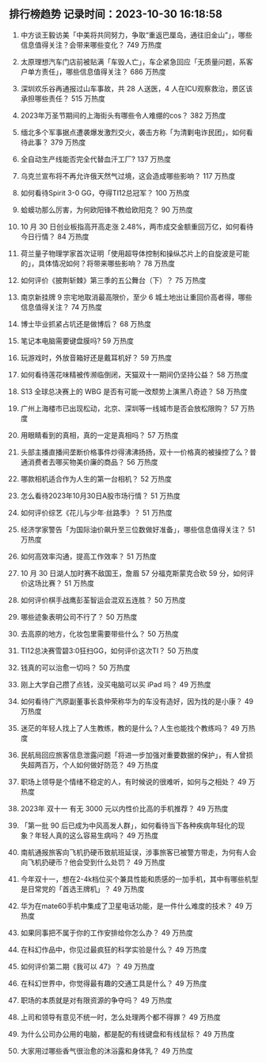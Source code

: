 
## 排行榜趋势 记录时间：2023-10-30 16:18:58
  
  1. 中方谈王毅访美「中美将共同努力，争取“重返巴厘岛，通往旧金山”」，哪些信息值得关注？会带来哪些变化？ 749 万热度
    
  2. 太原理想汽车门店前被贴满「车毁人亡」，车企紧急回应「无质量问题，系客户单方责任」，哪些信息值得关注？ 686 万热度
    
  3. 深圳欢乐谷再通报过山车事故，共 28 人送医，4 人在ICU观察救治，景区该承担哪些责任？ 515 万热度
    
  4. 2023年万圣节期间的上海街头有哪些令人难绷的cos？ 382 万热度
    
  5. 缅北多个军事据点遭袭爆发激烈交火，袭击方称「为清剿电诈民团」，如何看待此事？ 379 万热度
    
  6. 全自动生产线能否完全代替血汗工厂? 137 万热度
    
  7. 乌克兰宣布将不再允许俄天然气过境，这会造成哪些影响？ 117 万热度
    
  8. 如何看待Spirit 3-0 GG，夺得TI12总冠军？ 100 万热度
    
  9. 蛤蟆功那么厉害，为何欧阳锋不教给欧阳克？ 90 万热度
    
  10. 10 月 30 日创业板指高开高走涨 2.48%，两市成交金额重回万亿，如何看待今日行情？ 84 万热度
    
  11. 荷兰量子物理学家首次证明「使用超导体控制和操纵芯片上的自旋波是可能的」，具体情况如何？将带来哪些影响？ 78 万热度
    
  12. 如何评价《披荆斩棘》第三季的五公舞台（下）？ 75 万热度
    
  13. 南京新挂牌 9 宗宅地取消最高限价，至少 6 城土地出让重回价高者得，哪些信息值得关注？ 74 万热度
    
  14. 博士毕业抓紧占坑还是做博后？ 68 万热度
    
  15. 笔记本电脑需要键盘膜吗? 59 万热度
    
  16. 玩游戏时，外放音箱好还是戴耳机好？ 59 万热度
    
  17. 如何看待莲花味精被传濒临倒闭，天猫双十一期间仍坚持公益？ 58 万热度
    
  18. S13 全球总决赛上的 WBG 是否有可能一改颓势上演黑八奇迹？ 58 万热度
    
  19. 广州上海楼市已出现松动，北京、深圳等一线城市是否会放松限购？ 57 万热度
    
  20. 用眼睛看到的真相，真的一定是真相吗？ 57 万热度
    
  21. 头部主播直播间垄断价格事件炒得沸沸扬扬，双十一价格真的被操控了么？普通消费者去哪买物美价廉的商品？ 56 万热度
    
  22. 哪款相机适合作为人生的第一台相机？ 52 万热度
    
  23. 怎么看待2023年10月30日A股市场行情？ 51 万热度
    
  24. 如何评价综艺《花儿与少年·丝路季》？ 51 万热度
    
  25. 经济学家警告「为国际油价飙升至三位数做好准备」，哪些信息值得关注？ 51 万热度
    
  26. 如何高效率沟通，提高工作效率？ 51 万热度
    
  27. 10 月 30 日湖人加时赛不敌国王，詹眉 57 分福克斯蒙克合砍 59 分，如何评价这场比赛？ 51 万热度
    
  28. 如何评价棋手战鹰彭荃智运会混双五连胜？ 50 万热度
    
  29. 哪些迹象表明公司不行了？ 50 万热度
    
  30. 去高原的地方，化妆包里需要带些什么？ 50 万热度
    
  31. TI12总决赛雪碧3:0狂扫GG，如何评价这次TI？ 50 万热度
    
  32. 钱真的可以治愈一切吗？ 50 万热度
    
  33. 刚上大学自己攒了点钱，没买电脑可以买 iPad 吗？ 49 万热度
    
  34. 如何看待广汽原副董事长袁仲荣称华为的车没有造好，因为找的是小康？ 49 万热度
    
  35. 迷茫的年轻人找上了人生教练，教的是什么？人生也能找个教练吗？ 49 万热度
    
  36. 民航局回应旅客信息泄露问题「将进一步加强对重要数据的保护」，有人曾损失超两百万，个人如何做好防范？ 49 万热度
    
  37. 职场上领导是个情绪不稳定的人，有时候说的很难听，如何与之相处？ 49 万热度
    
  38. 2023年 双十一 有无 3000 元以内性价比高的手机推荐？ 49 万热度
    
  39. 「第一批 90 后已成为中风高发人群」，如何看待当下各种疾病年轻化的现象？年轻人真的这么容易生病吗？ 49 万热度
    
  40. 南航通报旅客向飞机扔硬币致航班延误，涉事旅客已被警方带走，为何有人会向飞机扔硬币？他会受到什么处罚？ 49 万热度
    
  41. 今年双十一，想在2-4k档位买个兼具性能和质感的一加手机，其中有哪些机型是日常党的「首选王牌机」？ 49 万热度
    
  42. 华为在mate60手机中集成了卫星电话功能，是一件什么难度的技术？ 49 万热度
    
  43. 如果同事把不属于你的工作安排给你怎么办？ 49 万热度
    
  44. 在科幻作品中，你见过最疯狂的科学实验是什么？ 49 万热度
    
  45. 如何评价第二期《我可以 47》？ 49 万热度
    
  46. 在科幻世界中，你觉得最有趣的交通工具是什么？ 49 万热度
    
  47. 职场的本质就是对有限资源的争夺吗？ 49 万热度
    
  48. 上司和领导有意见不统一时，怎么处理两个都不得罪？ 49 万热度
    
  49. 为什么公司办公用的电脑，都是配的有线键盘和有线鼠标？ 49 万热度
    
  50. 大家用过哪些香气很治愈的沐浴露和身体乳？ 49 万热度
    